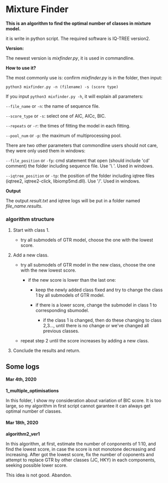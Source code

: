 # Mixture Finder

**This is an algorithm to find the optimal number of classes in mixture model.**

it is write in python script. The required software is IQ-TREE version2. 

**Version:**

The newest version is *mixfinder.py*, it is used in commandline.

**How to use it?**

The most commonly use is: confirm *mixfinder.py* is in the folder, then input:

```
python3 mixfinder.py -n (filename) -s (score type)
```

If you input ```python3 mixfinder.py -h```, it will explain all parameters:

   ```--file_name``` or ```-n```: the name of sequence file.
   
   ```--score_type``` or ```-s```: select one of AIC, AICc, BIC.
   
   ```--repeats``` or ```-r```: the times of fitting the model in each fitting.
   
   ```--pool_num``` or ```-p```: the maximum of multiprocessing pool.
   
There are two other parameters that commondline users should not care, they were only used them in windows:

   ```--file_position``` or ```-fp```: cmd statement that open (should include 'cd' comment) the folder including sequence file. Use '\ '. Used in windows.
  
   ```--iqtree_position``` or ```-tp```: the position of the folder including iqtree files (iqtree2, iqtree2-click, libiomp5md.dll). Use '/'. Used in windows.


**Output** 

The output *result.txt* and iqtree logs will be put in a folder named *file_name.results*.

### algorithm structure ###

1. Start with class 1.

   - try all submodels of GTR model, choose the one with the lowest score.
   
2. Add a new class.
   
   - try all submodels of GTR model in the new class, choose the one with the new lowest score.
   
      - if the new score is lower than the last one:

         - keep the newly added class fixed and try to change the class 1 by all submodels of GTR model.

         - if there is a lower score, change the submodel in class 1 to corresponding sbumodel.

            - if the class 1 is changed, then do these changing to class 2,3..., until there is no change or we've changed all previous classes.

   - repeat step 2 until the score increases by adding a new class.

3. Conclude the results and return.



## Some logs ##
   
#### Mar 4th, 2020

**1_multiple_optimisations**

In this folder, I show my consideration about variation of BIC score. It is too large, so my algorithm in first script cannot garantee it can always get optimal number of classes.

#### Mar 18th, 2020

**algorithm2_ver1**

In this algorithm, at first, estimate the number of conponents of 1:10, and find the lowest score, in case the score is not monotone decreasing and increasing.
After got the lowest score, fix the number of coponents and attempt to replace GTR by other classes (JC, HKY) in each components, seeking possible lower score.

This idea is not good. Abandon.
